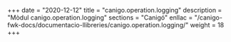 +++
date        = "2020-12-12"
title       = "canigo.operation.logging"
description = "Mòdul canigo.operation.logging"
sections    = "Canigó"
enllac		= "/canigo-fwk-docs/documentacio-llibreries/canigo.operation.logging/"
weight		= 18
+++
